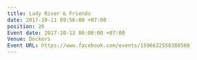 ```yaml
---
title: Lady River & Friends
date: 2017-10-11 09:56:00 +07:00
position: 26
Event date: 2017-10-13 00:00:00 +07:00
Venue: Dockers
Event URL: https://www.facebook.com/events/1596632550388560
---
```


